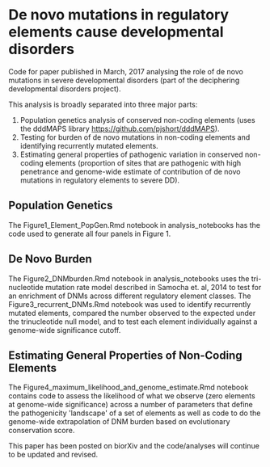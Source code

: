 # De novo mutations in regulatory elements cause developmental disorders
Code for paper published in March, 2017 analysing the role of de novo mutations in severe developmental disorders (part of the deciphering developmental disorders project).

This analysis is broadly separated into three major parts:
1. Population genetics analysis of conserved non-coding elements (uses the dddMAPS library https://github.com/pjshort/dddMAPS).
2. Testing for burden of de novo mutations in non-coding elements and identifying recurrently mutated elements.
3. Estimating general properties of pathogenic variation in conserved non-coding elements (proportion of sites that are pathogenic with high penetrance and genome-wide estimate of contribution of de novo mutations in regulatory elements to severe DD).

## Population Genetics
The Figure1_Element_PopGen.Rmd notebook in analysis_notebooks has the code used to generate all four panels in Figure 1.

## De Novo Burden
The Figure2_DNMburden.Rmd notebook in analysis_notebooks uses the tri-nucleotide mutation rate model described in Samocha et. al, 2014 to test for an enrichment of DNMs across different regulatory element classes.
The Figure3_recurrent_DNMs.Rmd notebook was used to identify recurrently mutated elements, compared the number observed to the expected under the trinucleotide null model, and to test each element individually against a genome-wide significance cutoff.

## Estimating General Properties of Non-Coding Elements
The Figure4_maximum_likelihood_and_genome_estimate.Rmd notebook contains code to assess the likelihood of what we observe (zero elements at genome-wide significance) across a number of parameters that define the pathogenicity 'landscape' of a set of elements as well as code to do the genome-wide extrapolation of DNM burden based on evolutionary conservation score.

This paper has been posted on biorXiv and the code/analyses will continue to be updated and revised.
